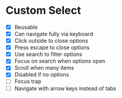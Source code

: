 # Custom Select

- [x] Reusable
- [x] Can navigate fully via keyboard
- [x] Click outside to close options
- [x] Press escape to close options
- [x] Use search to filter options
- [x] Focus on search when options open
- [x] Scroll when many items
- [x] Disabled if no options
- [ ] Focus trap
- [ ] Navigate with arrow keys instead of tabs
